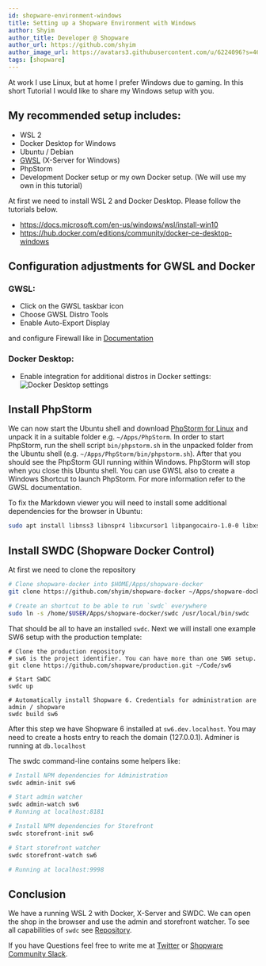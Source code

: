 ```yaml
---
id: shopware-environment-windows
title: Setting up a Shopware Environment with Windows
author: Shyim
author_title: Developer @ Shopware
author_url: https://github.com/shyim
author_image_url: https://avatars3.githubusercontent.com/u/6224096?s=460&u=18be3a2d46f07dd42fc2b6dee9b4b9b68bca28d2&v=4
tags: [shopware]
---
```


At work I use Linux, but at home I prefer Windows due to gaming. In this short Tutorial I would like to share my Windows setup with you.

## My recommended setup includes:

* WSL 2
* Docker Desktop for Windows
* Ubuntu / Debian
* [GWSL](https://www.microsoft.com/en-us/p/gwsl/9nl6kd1h33v3) (X-Server for Windows)
* PhpStorm
* Development Docker setup or my own Docker setup. (We will use my own in this tutorial)

At first we need to install WSL 2 and Docker Desktop. Please follow the tutorials below.
- https://docs.microsoft.com/en-us/windows/wsl/install-win10
- https://hub.docker.com/editions/community/docker-ce-desktop-windows

## Configuration adjustments for GWSL and Docker

### GWSL:

* Click on the GWSL taskbar icon
* Choose GWSL Distro Tools
* Enable Auto-Export Display

and configure Firewall like in [Documentation](https://opticos.github.io/gwsl/tutorials/manual.html#installing-gwsl)

### Docker Desktop:

- Enable integration for additional distros in Docker settings:
![Docker Desktop settings](https://i.imgur.com/pAMS60y.png)

## Install PhpStorm

We can now start the Ubuntu shell and download [PhpStorm for Linux](https://www.jetbrains.com/phpstorm/download/#section=linux) and unpack it in a suitable folder e.g. `~/Apps/PhpStorm`.
In order to start PhpStorm, run the shell script `bin/phpstorm.sh` in the unpacked folder from the Ubuntu shell (e.g. `~/Apps/PhpStorm/bin/phpstorm.sh`). After that you should see the PhpStorm GUI running within Windows. PhpStorm will stop when you close this Ubuntu shell.
You can use GWSL also to create a Windows Shortcut to launch PhpStorm. For more information refer to the GWSL documentation.

To fix the Markdown viewer you will need to install some additional dependencies for the browser in Ubuntu:
```bash
sudo apt install libnss3 libnspr4 libxcursor1 libpangocairo-1.0-0 libxss1 libatk1.0-0 libgbm1 libatspi2.0-0 libcups2 libatk-bridge2.0-0
```

## Install SWDC (Shopware Docker Control)

At first we need to clone the repository

```bash
# Clone shopware-docker into $HOME/Apps/shopware-docker
git clone https://github.com/shyim/shopware-docker ~/Apps/shopware-docker

# Create an shortcut to be able to run `swdc` everywhere
sudo ln -s /home/$USER/Apps/shopware-docker/swdc /usr/local/bin/swdc
```

That should be all to have an installed `swdc`. Next we will install one example SW6 setup with the production template:

```
# Clone the production repository
# sw6 is the project identifier. You can have more than one SW6 setup.
git clone https://github.com/shopware/production.git ~/Code/sw6

# Start SWDC
swdc up

# Automatically install Shopware 6. Credentials for administration are admin / shopware
swdc build sw6
```

After this step we have Shopware 6 installed at `sw6.dev.localhost`. You may need to create a hosts entry to reach the domain (127.0.0.1). Adminer is running at `db.localhost`

The swdc command-line contains some helpers like:

```bash
# Install NPM dependencies for Administration
swdc admin-init sw6

# Start admin watcher
swdc admin-watch sw6
# Running at localhost:8181
```

```bash
# Install NPM dependencies for Storefront
swdc storefront-init sw6

# Start storefront watcher
swdc storefront-watch sw6

# Running at localhost:9998
```

## Conclusion

We have a running WSL 2 with Docker, X-Server and SWDC. We can open the shop in the browser and use the admin and storefront watcher. To see all capabilities of `swdc` see [Repository](https://github.com/shyim/shopware-docker).

If you have Questions feel free to write me at [Twitter](https://twitter.com/Shyim97) or [Shopware Community Slack](https://slack.shopware.com).
